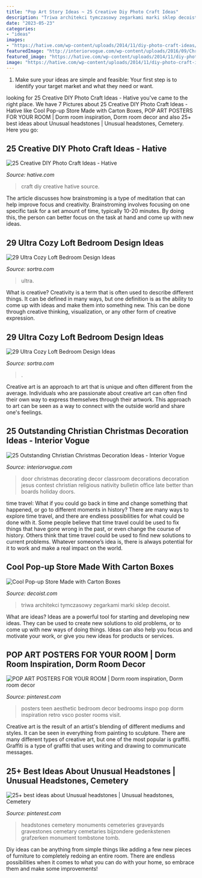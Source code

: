 ```yaml
---
title: "Pop Art Story Ideas ~ 25 Creative Diy Photo Craft Ideas"
description: "Triwa architekci tymczasowy zegarkami marki sklep decoist"
date: "2023-05-23"
categories:
- "ideas"
images:
- "https://hative.com/wp-content/uploads/2014/11/diy-photo-craft-ideas/23-diy-photo-craft-ideas.jpg"
featuredImage: "http://interiorvogue.com/wp-content/uploads/2016/09/Christmas-Door-Decorating-Contest.jpg"
featured_image: "https://hative.com/wp-content/uploads/2014/11/diy-photo-craft-ideas/23-diy-photo-craft-ideas.jpg"
image: "https://hative.com/wp-content/uploads/2014/11/diy-photo-craft-ideas/23-diy-photo-craft-ideas.jpg"
---
```



1. Make sure your ideas are simple and feasible: Your first step is to identify your target market and what they need or want.

	

		
looking for 25 Creative DIY Photo Craft Ideas - Hative you've came to the right place. We have 7 Pictures about 25 Creative DIY Photo Craft Ideas - Hative like Cool Pop-up Store Made with Carton Boxes, POP ART POSTERS FOR YOUR ROOM | Dorm room inspiration, Dorm room decor and also 25+ best ideas about Unusual headstones | Unusual headstones, Cemetery. Here you go:
		
    
## 25 Creative DIY Photo Craft Ideas - Hative

<img loading=lazy src="https://hative.com/wp-content/uploads/2014/11/diy-photo-craft-ideas/23-diy-photo-craft-ideas.jpg" onerror="this.onerror=null;this.src='https://tse3.mm.bing.net/th?id=OIP.MgGUXorVUvA4fWyds88K4AHaOl&amp;pid=15.1';" alt="25 Creative DIY Photo Craft Ideas - Hative">

_Source: hative.com_

>craft diy creative hative source. 

	

The article discusses how brainstroming is a type of meditation that can help improve focus and creativity. Brainstroming involves focusing on one specific task for a set amount of time, typically 10-20 minutes. By doing this, the person can better focus on the task at hand and come up with new ideas.

    
## 29 Ultra Cozy Loft Bedroom Design Ideas

<img loading=lazy src="https://www.sortra.com/wp-content/uploads/2014/11/loft-bedroom-design28.jpg" onerror="this.onerror=null;this.src='https://tse2.mm.bing.net/th?id=OIP.5FmCJMNbT6m0DviPFgWCFgHaLG&amp;pid=15.1';" alt="29 Ultra Cozy Loft Bedroom Design Ideas">

_Source: sortra.com_

>ultra. 

	

What is creative?
Creativity is a term that is often used to describe different things. It can be defined in many ways, but one definition is as the ability to come up with ideas and make them into something new. This can be done through creative thinking, visualization, or any other form of creative expression.

    
## 29 Ultra Cozy Loft Bedroom Design Ideas

<img loading=lazy src="https://www.sortra.com/wp-content/uploads/2014/11/loft-bedroom-design01.jpg" onerror="this.onerror=null;this.src='https://tse1.mm.bing.net/th?id=OIP.0z8Z51BDcw3gdgE0lusvQAHaLi&amp;pid=15.1';" alt="29 Ultra Cozy Loft Bedroom Design Ideas">

_Source: sortra.com_

>. 

	

Creative art is an approach to art that is unique and often different from the average. Individuals who are passionate about creative art can often find their own way to express themselves through their artwork. This approach to art can be seen as a way to connect with the outside world and share one's feelings.

    
## 25 Outstanding Christian Christmas Decoration Ideas - Interior Vogue

<img loading=lazy src="http://interiorvogue.com/wp-content/uploads/2016/09/Christmas-Door-Decorating-Contest.jpg" onerror="this.onerror=null;this.src='https://tse3.mm.bing.net/th?id=OIP.BMPM7b80SZ89U73DmgRpOQHaJ4&amp;pid=15.1';" alt="25 Outstanding Christian Christmas Decoration Ideas - Interior Vogue">

_Source: interiorvogue.com_

>door christmas decorating decor classroom decorations decoration jesus contest christian religious nativity bulletin office late better than boards holiday doors. 

	

time travel: What if you could go back in time and change something that happened, or go to different moments in history?
There are many ways to explore time travel, and there are endless possibilities for what could be done with it. Some people believe that time travel could be used to fix things that have gone wrong in the past, or even change the course of history. Others think that time travel could be used to find new solutions to current problems. Whatever someone’s idea is, there is always potential for it to work and make a real impact on the world.

    
## Cool Pop-up Store Made With Carton Boxes

<img loading=lazy src="https://cdn.decoist.com/wp-content/uploads/2011/12/Cool-Pop-up-Store-Made-with-Carton-Boxes-3.jpg" onerror="this.onerror=null;this.src='https://tse2.mm.bing.net/th?id=OIP.x-hVBEpxpv3jZs0F9sQBYgHaLd&amp;pid=15.1';" alt="Cool Pop-up Store Made with Carton Boxes">

_Source: decoist.com_

>triwa architekci tymczasowy zegarkami marki sklep decoist. 

	

What are ideas?
Ideas are a powerful tool for starting and developing new ideas. They can be used to create new solutions to old problems, or to come up with new ways of doing things. Ideas can also help you focus and motivate your work, or give you new ideas for products or services.

    
## POP ART POSTERS FOR YOUR ROOM | Dorm Room Inspiration, Dorm Room Decor

<img loading=lazy src="https://i.pinimg.com/736x/5f/d0/e3/5fd0e30448cd5a6646173dc47c630ecd.jpg" onerror="this.onerror=null;this.src='https://tse4.mm.bing.net/th?id=OIP.U8KlDpmApx6ubKMUrM7DawHaK8&amp;pid=15.1';" alt="POP ART POSTERS FOR YOUR ROOM | Dorm room inspiration, Dorm room decor">

_Source: pinterest.com_

>posters teen aesthetic bedroom decor bedrooms inspo pop dorm inspiration retro vsco poster rooms visit. 

	

Creative art is the result of an artist's blending of different mediums and styles. It can be seen in everything from painting to sculpture. There are many different types of creative art, but one of the most popular is graffiti. Graffiti is a type of graffiti that uses writing and drawing to communicate messages.

    
## 25+ Best Ideas About Unusual Headstones | Unusual Headstones, Cemetery

<img loading=lazy src="https://i.pinimg.com/736x/2b/50/30/2b5030eb041bcc4c7021c8c06c5e532a.jpg" onerror="this.onerror=null;this.src='https://tse1.mm.bing.net/th?id=OIP.g64SnOlBj8ksm1dDHZERkQAAAA&amp;pid=15.1';" alt="25+ best ideas about Unusual headstones | Unusual headstones, Cemetery">

_Source: pinterest.com_

>headstones cemetery monuments cemeteries graveyards gravestones cemetary cemetaries bijzondere gedenkstenen grafzerken monument tombstone tomb. 

	

Diy ideas can be anything from simple things like adding a few new pieces of furniture to completely redoing an entire room. There are endless possibilities when it comes to what you can do with your home, so embrace them and make some improvements!

